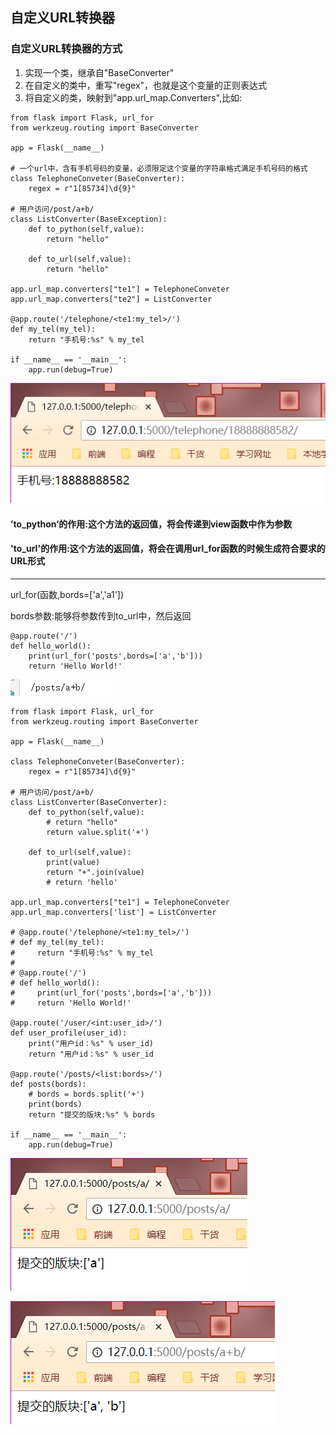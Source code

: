 ## 自定义URL转换器

### 自定义URL转换器的方式

1. 实现一个类，继承自"BaseConverter"
2. 在自定义的类中，重写"regex"，也就是这个变量的正则表达式
3. 将自定义的类，映射到"app.url\_map.Converters",比如:

```
from flask import Flask, url_for
from werkzeug.routing import BaseConverter

app = Flask(__name__)

# 一个url中，含有手机号码的变量，必须限定这个变量的字符串格式满足手机号码的格式
class TelephoneConveter(BaseConverter):
    regex = r"1[85734]\d{9}"

# 用户访问/post/a+b/
class ListConverter(BaseException):
    def to_python(self,value):
        return "hello"

    def to_url(self,value):
        return "hello"

app.url_map.converters["te1"] = TelephoneConveter
app.url_map.converters["te2"] = ListConverter

@app.route('/telephone/<te1:my_tel>/')
def my_tel(my_tel):
    return "手机号:%s" % my_tel

if __name__ == '__main__':
    app.run(debug=True)
```

![](/assets/09-1.png)

#### ’to\_python‘的作用:这个方法的返回值，将会传递到view函数中作为参数

#### 'to\_url'的作用:这个方法的返回值，将会在调用url\_for函数的时候生成符合要求的URL形式

---

url\_for\(函数,bords=\['a','a1'\]\)

bords参数:能够将参数传到to\_url中，然后返回

```
@app.route('/')
def hello_world():
    print(url_for('posts',bords=['a','b']))
    return 'Hello World!'
```

![](/assets/09-3.png)

```
from flask import Flask, url_for
from werkzeug.routing import BaseConverter

app = Flask(__name__)

class TelephoneConveter(BaseConverter):
    regex = r"1[85734]\d{9}"

# 用户访问/post/a+b/
class ListConverter(BaseConverter):
    def to_python(self,value):
        # return "hello"
        return value.split('+')

    def to_url(self,value):
        print(value)
        return "+".join(value)
        # return 'hello'

app.url_map.converters["te1"] = TelephoneConveter
app.url_map.converters['list'] = ListConverter

# @app.route('/telephone/<te1:my_tel>/')
# def my_tel(my_tel):
#     return "手机号:%s" % my_tel
#
# @app.route('/')
# def hello_world():
#     print(url_for('posts',bords=['a','b']))
#     return 'Hello World!'

@app.route('/user/<int:user_id>/')
def user_profile(user_id):
    print("用户id：%s" % user_id)
    return "用户id：%s" % user_id

@app.route('/posts/<list:bords>/')
def posts(bords):
    # bords = bords.split('+')
    print(bords)
    return "提交的版块:%s" % bords

if __name__ == '__main__':
    app.run(debug=True)
```

![](/assets/09-4.png)

![](/assets/09-6.png)

